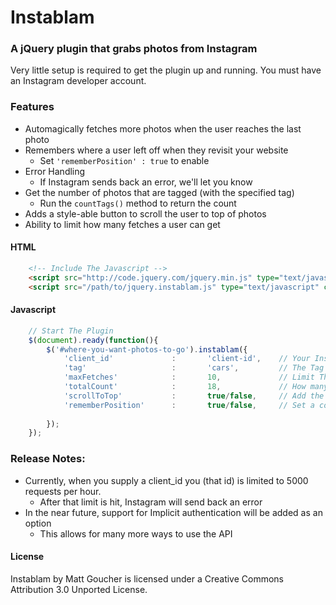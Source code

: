 # Instablam

### A jQuery plugin that grabs photos from Instagram

Very little setup is required to get the plugin up and running. You must have an Instagram developer account. 

### Features
* Automagically fetches more photos when the user reaches the last photo
* Remembers where a user left off when they revisit your website
	* Set `'rememberPosition' : true` to enable
* Error Handling
	* If Instagram sends back an error, we'll let you know
* Get the number of photos that are tagged (with the specified tag)
	* Run the `countTags()` method to return the count
* Adds a style-able button to scroll the user to top of photos
* Ability to limit how many fetches a user can get

#### HTML
```html
	<!-- Include The Javascript -->
	<script src="http://code.jquery.com/jquery.min.js" type="text/javascript" charset="utf-8"></script>
	<script src="/path/to/jquery.instablam.js" type="text/javascript" charset="utf-8"></script>
```

#### Javascript
```javascript
	// Start The Plugin
	$(document).ready(function(){
		$('#where-you-want-photos-to-go').instablam({
			'client_id'				:		'client-id',	// Your Instagram Client ID
			'tag'					:		'cars',			// The Tag You Want To Pull
			'maxFetches'			:		10,				// Limit The Number of Fetches a User gets
			'totalCount'			:		18,				// How many photos are displayed per page
			'scrollToTop'			:		true/false,		// Add the scroll to top button?
			'rememberPosition'		:		true/false,		// Set a cookie to remember the users position?
			
		});
	});
```

### Release Notes:
* Currently, when you supply a client_id you (that id) is limited to 5000 requests per hour.
	* After that limit is hit, Instagram will send back an error
* In the near future, support for Implicit authentication will be added as an option
	* This allows for many more ways to use the API
	
	

#### License
Instablam by Matt Goucher is licensed under a Creative Commons Attribution 3.0 Unported License.
